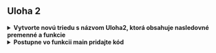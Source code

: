## Uloha 2
<details>
<summary> 
<strong>
Vytvorte novú triedu s názvom Uloha2, ktorá obsahuje nasledovné premenné a funkcie 
<strong>
</summary>
• static final premennú s názvom CAPACITY typu int, ktorú inicializujte na hodnotu 10 <br>
• funkciu printArrays <br>
– bez návratovej hodnoty<br>
– aso vstupmi int[] n a String[] s, ktorá pomocou funkcie Arrays.toString() vypíše na konzolu obsah n a obsah s <br>
• funkciu initArrays<br>
– bez návratovej hodnoty<br>
– so vstupmi int[] n a String[] s, ktorá vo for cykle zmení hodnotu n[i] na i+1 a hodnotu s[i] na "*"<br>
• funkciu changeOdd<br>
– bez návratovej hodnoty<br>
– so vstupmi int[] n a String[] s, ktorá vo for cykle postupne prejde prvky v n a v prípade, že je hodnota n[i] nepárna a zároveň je väčšia ako 5, zmení sa hodnota reťazca s[i] na ”odd”<br>
• funkciu changeEven<br>
– bez návratovej hodnoty<br>
– so vstupmi int[] n a String[] s, ktorá vo for cykle postupne prejde prvky v n a v prípade, že je hodnota n[i] párna a zároveň je menšia ako 5, zmení sa hodnota reťazca s[i] na ”even’<br>
• funkciu sum<br>
– s návratovou hodnotou typu int<br>
– so vstupmi String[] in a StringBuilder out, ktorá vo for cykle postupne prejde prvky pola in a v prípade, že je hodnota in[i] je<br>
(a) ”odd”, tak pridá hodnotu 1 do výstupu a pridá reťazec ”+1” do out<br>
(b) ”even”, tak pridá hodnotu 2 do výstupu a pridá reťazec ”+2” do out<br>
(c) v inom prípade odráta hodnotu 1 do výstupu a pridá reťazec ”-1” do out<br>
– Vytvorte funkciu main v ktorej vytvorte pole typu int s názvom numbers s veľkosťou CAPACITY a pole typu String s názvom strings s veľkosťou CAPACITY.<br>
</details>

<details>
<summary>
<strong>
Postupne vo funkcii main pridajte kód
</strong>
</summary>
1. Zavolajte funkciu printArrays s parametrami numbers a strings.<br>
2. Zavolajte funkciu initArrays s parametrami numbers a strings a ešte raz zavolajete funkciu printArrays s parametrami numbers a strings.<br>
3. Zavolajte funkcie changeOdd, changeEven a printArrays s parametrami numbers a strings.<br>
4. Vytvorte novú premennú sb - inštanciu typu StringBuilder. Zavolajte funkciu sum, s parametrami strings a sb. Vypíšte do konzoly návratovú hodnotu funkcie a obsah premennej sb.<br>
</details>